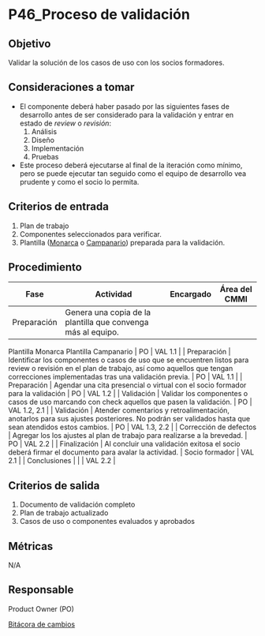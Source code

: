 # P46_Proceso de validación

## Objetivo[](https://ace-software-development.github.io/Manual-de-Operaciones/docs/Plantillas/PL03_Creaci%C3%B3n%20de%20Procesos#objetivo)

Validar la solución de los casos de uso con los socios formadores.

## **Consideraciones a tomar**

- El componente deberá haber pasado por las siguientes fases de desarrollo antes de ser considerado para la validación y entrar en estado de *review* o *revisión*:
    1. Análisis
    2. Diseño
    3. Implementación
    4. Pruebas
- Este proceso deberá ejecutarse al final de la iteración como mínimo, pero se puede ejecutar tan seguido como el equipo de desarrollo vea prudente y como el socio lo permita.

## **Criterios de entrada**

1. Plan de trabajo
2. Componentes seleccionados para verificar.
3. Plantilla ([Monarca](https://docs.google.com/spreadsheets/d/10TB8GiXUXFdpfjZKSKXmxbBPiv6rzt9Ehg9xWLghsH4/edit#gid=0) o [Campanario](https://docs.google.com/spreadsheets/d/1kqrhBlq6-TjkI6RU7vGmymBDp7Fsa9GBaqawmruWljs/edit)) preparada para la validación.

## **Procedimiento**

| Fase | Actividad  | Encargado  | Área del CMMI |
| --- | --- | --- | --- |
| Preparación | Genera una copia de la plantilla que convenga más al equipo.
Plantilla Monarca
Plantilla Campanario | PO | VAL 1.1 |
| Preparación | Identificar los componentes o casos de uso que se encuentren listos para review o revisión en el plan de trabajo, así como aquellos que tengan correcciones implementadas tras una validación previa. | PO | VAL 1.1 |
| Preparación | Agendar una cita presencial o virtual con el socio formador para la validación | PO | VAL 1.2 |
| Validación | Validar los componentes o casos de uso marcando con check aquellos que pasen la validación. | PO | VAL 1.2, 2.1 |
| Validación | Atender comentarios y retroalimentación, anotarlos para sus ajustes posteriores. No podrán ser validados hasta que sean atendidos estos cambios. | PO | VAL 1.3, 2.2 |
| Corrección de defectos | Agregar los los ajustes al plan de trabajo para realizarse a la brevedad. | PO | VAL 2.2 |
| Finalización | Al concluir una validación exitosa el socio deberá firmar el documento para avalar la actividad. | Socio formador | VAL 2.1 |
| Conclusiones |  |  | VAL 2.2 |

## **Criterios de salida**

1. Documento de validación completo
2. Plan de trabajo actualizado
3. Casos de uso o componentes evaluados y aprobados

## **Métricas**

N/A

## **Responsable**

Product Owner (PO)

[Bitácora de cambios](P46_Proceso%20de%20validacio%CC%81n%20751be3be67e24134a293e5eadc460539/Bita%CC%81cora%20de%20cambios%206579e08ac53a4b0b9466abb57b3c6911.csv)